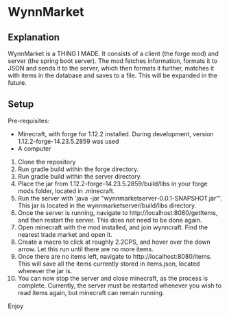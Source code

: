 # WynnMarket

## Explanation

WynnMarket is a THING I MADE. It consists of a client (the forge mod) and server (the spring boot server). The mod fetches information, formats it to JSON and sends it
to the server, which then formats it further, matches it with items in the database and saves to a file. This will be expanded in the future.

## Setup
Pre-requisites:
- Minecraft, with forge for 1.12.2 installed. During development, version 1.12.2-forge-14.23.5.2859 was used
- A computer

1. Clone the repository
2. Run gradle build within the forge directory.
3. Run gradle build within the server directory.
4. Place the jar from 1.12.2-forge-14.23.5.2859/build/libs in your forge mods folder, located in .minecraft.
5. Run the server with 'java -jar "wynnmarketserver-0.0.1-SNAPSHOT.jar"'. This jar is located in the wynnmarketserver/build/libs directory.
6. Once the server is running, navigate to http://localhost:8080/getItems, and then restart the server. This does not need to be done again.
7. Open minecraft with the mod installed, and join wynncraft. Find the nearest trade market and open it.
8. Create a macro to click at roughly 2.2CPS, and hover over the down arrow. Let this run until there are no more items.
9. Once there are no items left, navigate to http://localhost:8080/items. This will save all the items currently stored in items.json, located wherever the jar is.
10. You can now stop the server and close minecraft, as the process is complete. Currently, the server must be restarted whenever you wish to read items again, but minecraft can remain running.

Enjoy
